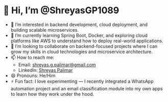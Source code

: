 # 👋 Hi, I’m @ShreyasGP1089

- 👀 I’m interested in backend development, cloud deployment, and building scalable microservices.
- 🌱 I’m currently learning Spring Boot, Docker, and exploring cloud platforms like AWS to understand how to deploy real-world applications.
- 💞️ I’m looking to collaborate on backend-focused projects where I can grow my skills in cloud technologies and microservice architecture.
- 📫 How to reach me:  
  - Email: shreyas.g.palimar@gmail.com  
  - LinkedIn: [Shreyas Palimar](https://www.linkedin.com/in/shreyas-palimar/)
- 😄 Pronouns: He/Him  
- ⚡ Fun fact: I love experimenting — I recently integrated a WhatsApp automation project and an email classification module into my own apps to learn how they work under the hood.



<!---
ShreyasGP1089/ShreyasGP1089 is a ✨ special ✨ repository because its `README.md` (this file) appears on your GitHub profile.
You can click the Preview link to take a look at your changes.
--->
